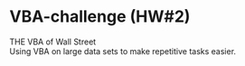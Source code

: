 # VBA-challenge (HW#2)
THE VBA of Wall Street  
Using VBA on large data sets to make repetitive tasks easier.
